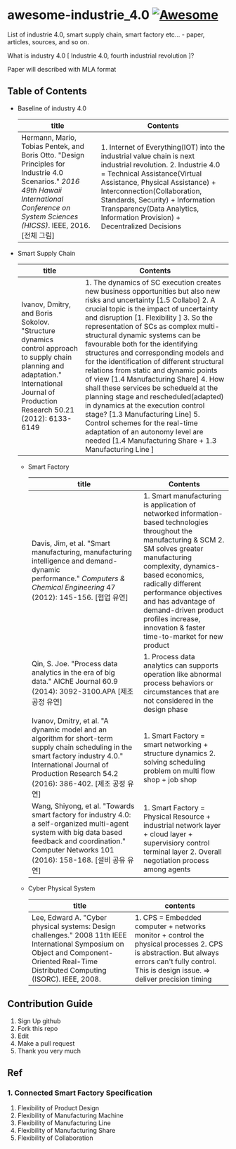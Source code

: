 # awesome-industrie_4.0 [![Awesome](https://cdn.rawgit.com/sindresorhus/awesome/d7305f38d29fed78fa85652e3a63e154dd8e8829/media/badge.svg)](https://github.com/sindresorhus/awesome)

List of industrie 4.0, smart supply chain, smart factory etc... - paper, articles, sources, and so on.

What is industry 4.0 [ Industrie 4.0, fourth industrial revolution ]?

Paper will described with MLA format

## Table of Contents

- Baseline of industry 4.0

  | title                                    | Contents                                 |
  | ---------------------------------------- | ---------------------------------------- |
  | Hermann, Mario, Tobias Pentek, and Boris Otto. "Design Principles for Industrie 4.0 Scenarios." *2016 49th Hawaii International Conference on System Sciences (HICSS)*. IEEE, 2016. [전체 그림] | 1. Internet of Everything(IOT) into the industrial value chain is next industrial revolution. 2. Industrie 4.0 = Technical Assistance(Virtual Assistance, Physical Assistance) + Interconnection(Collaboration, Standards, Security) + Information Transparency(Data Analytics, Information Provision) + Decentralized Decisions |


- Smart Supply Chain

  | title                                    | Contents |
  | ---------------------------------------- | -------- |
  | Ivanov, Dmitry, and Boris Sokolov. "Structure dynamics control approach to supply chain planning and adaptation." International Journal of Production Research 50.21 (2012): 6133-6149 | 1. The dynamics of SC execution creates new business opportunities but also new risks and uncertainty [1.5 Collabo] 2. A crucial topic is the impact of uncertainty and disruption [1. Flexibility ] 3. So the representation of SCs as complex multi-structural dynamic systems can be favourable both for the identifying structures and corresponding models and for the identification of different structural relations from static and dynamic points of view [1.4 Manufacturing Share] 4. How shall these services be schedueld at the planning stage and rescheduled(adapted) in dynamics at the execution control stage? [1.3 Manufacturing Line] 5. Control schemes for the real-time adaptation of an autonomy level are needed [1.4 Manufacturing Share + 1.3 Manufacturing Line ] |

  - Smart Factory

    | title                                    | Contents                                 |
    | ---------------------------------------- | ---------------------------------------- |
    | Davis, Jim, et al. "Smart manufacturing, manufacturing intelligence and demand-dynamic performance." *Computers & Chemical Engineering* 47 (2012): 145-156. [협업 유연] | 1. Smart manufacturing is application of networked information-based technologies throughout the manufacturing & SCM 2. SM solves greater manufacturing complexity, dynamics-based economics, radically different performance objectives and has advantage of demand-driven product profiles increase, innovation & faster time-to-market for new product |
    | Qin, S. Joe. "Process data analytics in the era of big data." AIChE Journal 60.9 (2014): 3092-3100.APA [제조공정 유연] | 1. Process data analytics can supports operation like abnormal process behaviors or circumstances that are not considered in the design phase |
    | Ivanov, Dmitry, et al. "A dynamic model and an algorithm for short-term supply chain scheduling in the smart factory industry 4.0." International Journal of Production Research 54.2 (2016): 386-402. [제조 공정 유연] | 1. Smart Factory = smart networking + structure dynamics 2. solving scheduling problem on multi flow shop + job shop |
    | Wang, Shiyong, et al. "Towards smart factory for industry 4.0: a self-organized multi-agent system with big data based feedback and coordination." Computer Networks 101 (2016): 158-168. [설비 공유 유연] | 1. Smart Factory = Physical Resource + industrial network layer + cloud layer + supervisiory control terminal layer 2. Overall negotiation process among agents |

  - Cyber Physical System

    | title                                    | contents                                 |
    | ---------------------------------------- | ---------------------------------------- |
    | Lee, Edward A. "Cyber physical systems: Design challenges." 2008 11th IEEE International Symposium on Object and Component-Oriented Real-Time Distributed Computing (ISORC). IEEE, 2008. | 1. CPS = Embedded computer + networks monitor + control the physical processes 2. CPS is abstraction. But always errors can't fully control. This is design issue. => deliver precision timing |

## Contribution Guide

1. Sign Up github
2. Fork this repo
3. Edit
4. Make a pull request
5. Thank you very much

## Ref

### 1. Connected Smart Factory Specification

1. Flexibility of Product Design
2. Flexibility of Manufacturing Machine
3. Flexibility of Manufacturing Line
4. Flexibility of Manufacturing Share
5. Flexibility of Collaboration